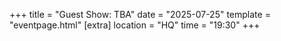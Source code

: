 +++
title = "Guest Show: TBA"
date = "2025-07-25"
template = "eventpage.html"
[extra]
location = "HQ"
time = "19:30"
+++
